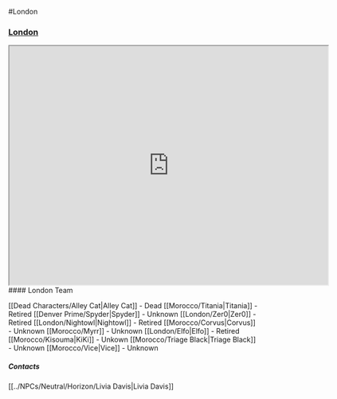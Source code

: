 #London
###  [London](https://www.google.com/maps/d/u/0/edit?mid=1T-XvWV-CvoD--SYnhAvub1hFnB7kDINF&usp=sharing)
<iframe src="https://www.google.com/maps/d/embed?mid=1T-XvWV-CvoD--SYnhAvub1hFnB7kDINF&ehbc=2E312F" width="640" height="480"></iframe>
#### London Team

[[Dead Characters/Alley Cat|Alley Cat]] - Dead
[[Morocco/Titania|Titania]] - Retired
[[Denver Prime/Spyder|Spyder]] - Unknown
[[London/Zer0|Zer0]] - Retired
[[London/Nightowl|Nightowl]] - Retired
[[Morocco/Corvus|Corvus]] - Unknown
[[Morocco/Myrr]] - Unknown
[[London/Elfo|Elfo]] - Retired
[[Morocco/Kisouma|KiKi]] - Unkown
[[Morocco/Triage Black|Triage Black]] - Unknown
[[Morocco/Vice|Vice]] - Unknown

##### Contacts
[[../NPCs/Neutral/Horizon/Livia Davis|Livia Davis]]